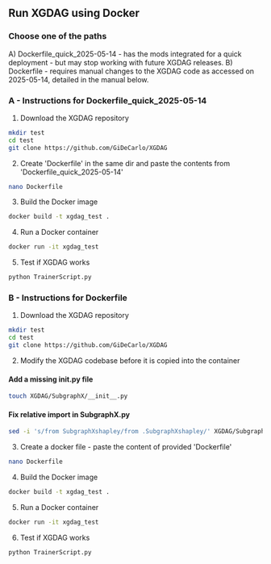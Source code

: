 ## Run XGDAG using Docker

### Choose one of the paths

A) Dockerfile_quick_2025-05-14 - has the mods integrated for a quick deployment - but may stop working with future XGDAG releases.
B) Dockerfile - requires manual changes to the XGDAG code as accessed on 2025-05-14, detailed in the manual below.


### A - Instructions for Dockerfile_quick_2025-05-14

1. Download the XGDAG repository
```bash
mkdir test
cd test
git clone https://github.com/GiDeCarlo/XGDAG
```

2. Create 'Dockerfile' in the same dir and paste the contents from 'Dockerfile_quick_2025-05-14'
```bash
nano Dockerfile
```

3. Build the Docker image
```bash
docker build -t xgdag_test .
```

4. Run a Docker container
```bash
docker run -it xgdag_test
```

5. Test if XGDAG works
```bash
python TrainerScript.py
```


### B - Instructions for Dockerfile

1. Download the XGDAG repository
   
```bash
mkdir test
cd test
git clone https://github.com/GiDeCarlo/XGDAG
```

2. Modify the XGDAG codebase before it is copied into the container

#### Add a missing __init__.py file
```bash
touch XGDAG/SubgraphX/__init__.py
```
#### Fix relative import in SubgraphX.py
```bash
sed -i 's/from SubgraphXshapley/from .SubgraphXshapley/' XGDAG/SubgraphX/SubgraphX.py
```
3. Create a docker file - paste the content of provided 'Dockerfile'
```bash
nano Dockerfile
```

4. Build the Docker image
```bash
docker build -t xgdag_test .
```

5. Run a Docker container
```bash
docker run -it xgdag_test
```

6. Test if XGDAG works
```bash
python TrainerScript.py
```

